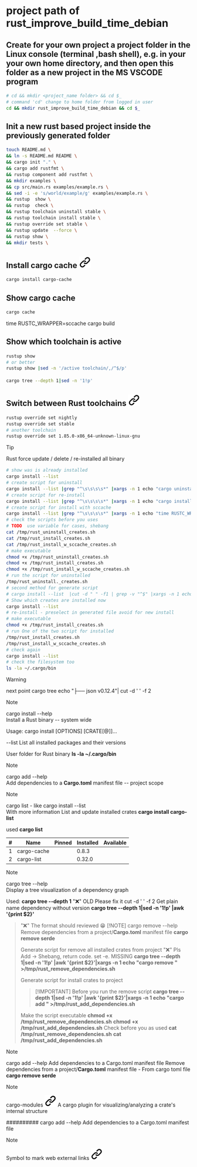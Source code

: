 # project path of rust_improve_build_time_debian
<!-- To comply with the format -->
## Create for your own project a project folder in the Linux console (terminal ,bash shell), e.g. in your your own home directory, and then open this folder as a new project in the MS VSCODE program
<!-- To comply with the format -->
```bash <!-- markdownlint-disable-line code-block-style -->
# cd && mkdir <project_name folder> && cd $_
# command 'cd' change to home folder from logged in user
cd && mkdir rust_improve_build_time_debian && cd $_
```
<!-- To comply with the format -->
## Init a new rust based project inside the previously generated folder
<!-- To comply with the format -->
```bash <!-- markdownlint-disable-line code-block-style -->
touch README.md \
&& ln -s README.md README \
&& cargo init "." \
&& cargo add rustfmt \
&& rustup component add rustfmt \
&& mkdir examples \
&& cp src/main.rs examples/example.rs \
&& sed -i -e 's/world/example/g' examples/example.rs \
&& rustup  show \
&& rustup  check \
&& rustup toolchain uninstall stable \
&& rustup toolchain install stable \
&& rustup override set stable \
&& rustup update  --force \
&& rustup show \
&& mkdir tests \

```

## Install cargo cache [![alt text][1]](https://crates.io/crates/cargo-cache)
<!-- keep the format -->
```bash <!-- markdownlint-disable-line code-block-style -->
cargo install cargo-cache
```
<!-- keep the format -->
## Show cargo cache
<!-- keep the format -->
```bash <!-- markdownlint-disable-line code-block-style -->
cargo cache
```
<!-- keep the format -->
time RUSTC_WRAPPER=sccache cargo build

<!-- keep the format -->
## Show which toolchain is active
<!-- keep the format -->
```bash <!-- markdownlint-disable-line code-block-style -->
rustup show
# or better
rustup show |sed -n '/active toolchain/,/^$/p'

cargo tree --depth 1|sed -n '1!p'

```
<!-- keep the format -->
## Switch between Rust toolchains  [![alt text][1]](https://stackoverflow.com/questions/58226545/how-to-switch-between-rust-toolchains)
<!-- keep the format -->
```bash <!-- markdownlint-disable-line code-block-style -->
rustup override set nightly
rustup override set stable
# another toolchain
rustup override set 1.85.0-x86_64-unknown-linux-gnu
```
<!-- keep the format -->
>[!TIP]
>Rust force update / delete / re-installed all binary
<!-- To comply with the format -->
```bash <!-- markdownlint-disable-line code-block-style -->
# show was is already installed
cargo install --list
# create script for uninstall 
cargo install --list |grep "^\s\s\s\s*" |xargs -n 1 echo "cargo uninstall " >/tmp/rust_uninstall_creates.sh
# create script for re-install 
cargo install --list |grep "^\s\s\s\s*" |xargs -n 1 echo "cargo install " >/tmp/rust_install_creates.sh
# create script for install with sccache
cargo install --list |grep "^\s\s\s\s*" |xargs -n 1 echo "time RUSTC_WRAPPER=sccache cargo install " >/tmp/rust_install_w_sccache_creates.sh
# check the scripts before you uses
# TODO  use variable for cases, shebang
cat /tmp/rust_uninstall_creates.sh
cat /tmp/rust_install_creates.sh
cat /tmp/rust_install_w_sccache_creates.sh
# make executable
chmod +x /tmp/rust_uninstall_creates.sh
chmod +x /tmp/rust_install_creates.sh
chmod +x /tmp/rust_install_w_sccache_creates.sh
# run the script for uninstalled
/tmp/rust_uninstall._creates.sh
# second method for generate script
# cargo install --list  |cut -d " " -f1 | grep -v "^$" |xargs -n 1 echo "cargo uninstall "
# Show which creates are installed now
cargo install --list
# re-install - preselect in generated file avoid for new install
# make executable
chmod +x /tmp/rust_install_creates.sh
# run One of the two script for installed
/tmp/rust_install_creates.sh
/tmp/rust_install_w_sccache_creates.sh
# check again
cargo install --list
# check the filesystem too
ls -la ~/.cargo/bin
```
<!-- keep the format -->
>[!WARNING]  
> next point
> cargo tree
>echo "├── json v0.12.4"| cut -d ' ' -f 2
<!-- keep the format -->
>[!NOTE]
>cargo install --help  
>Install a Rust binary -- system wide  
><!-- markdownlint-disable MD033 -->
> Usage: cargo install [OPTIONS] [CRATE[@<VER>]]...
><!-- markdownlint-enable MD033 -->
>--list  List all installed packages and their versions
><!-- keep the format -->
>User folder for Rust binary
>**ls -la ~/.cargo/bin**
><!-- keep the format -->
<!-- keep the format -->
>[!NOTE]
>cargo add --help  
>Add dependencies to a **Cargo.toml** manifest file -- project scope
><!-- keep the format -->
<!-- keep the format -->
>[!NOTE]
>cargo list - like cargo install --list  
>With more information
>List and update installed crates
>**cargo install cargo-list**
>
>used
>**cargo list**
><!-- markdownlint-disable MD058 -->
>|  # | Name        | Pinned | Installed | Available |
>|---:|-------------|--------|-----------|-----------|
>|  1 | cargo-cache |        | 0.8.3     |           |
>|  2 | cargo-list  |        | 0.32.0    |           |
><!-- markdownlint-enable MD058 -->
><!-- keep the format -->
<!-- keep the format -->
>[!NOTE]
>cargo tree --help  
>Display a tree visualization of a dependency graph
>
>Used:
>**cargo tree --depth 1**
> "❌" OLD Please fix it  cut -d ' ' -f 2
>Get plain name dependency without version
>**cargo tree --depth 1|sed -n '1!p' |awk '{print $2}'**  
><!-- keep the format -->
<!-- keep the format -->
>"❌" The format should reviewed :grin:
>[!NOTE]
>cargo remove --help
>Remove dependencies from a project/**Cargo.toml** manifest file
>**cargo remove serde**
>
>Generate script for remove all installed crates from project
>"❌" Pls Add -> Shebang, return code. set -e. MISSING
>**cargo tree --depth 1|sed -n '1!p' |awk '{print $2}'|xargs -n 1 echo "cargo remove " >/tmp/rust_remove_dependencies.sh**
>
>Generate script for install crates to project
>>[!IMPORTANT] Before you run the remove script
>**cargo tree --depth 1|sed -n '1!p' |awk '{print $2}'|xargs -n 1 echo "cargo add " >/tmp/rust_add_dependencies.sh**
>
>Make the script executable
>**chmod +x /tmp/rust_remove_dependencies.sh**
>**chmod +x /tmp/rust_add_dependencies.sh**
>Check before you as used
>**cat /tmp/rust_remove_dependencies.sh**
>**cat /tmp/rust_add_dependencies.sh**
><!-- keep the format -->
<!-- keep the format -->
>[!NOTE]
>cargo add --help
>Add dependencies to a Cargo.toml manifest file
>Remove dependencies from a project/**Cargo.toml** manifest file - From cargo toml file
>**cargo remove serde**
><!-- keep the format -->
<!-- keep the format -->
>[!NOTE]
>cargo-modules [![alt text][1]]([./README.md](https://crates.io/crates/cargo-modules))
>A cargo plugin for visualizing/analyzing a crate's internal structure
><!-- keep the format -->
<!-- keep the format -->
##########
cargo add --help
Add dependencies to a Cargo.toml manifest file

<!-- keep the format -->
>[!NOTE]
>Symbol to mark web external links [![alt text][1]](./README.md)
<!-- make folder and download the link sign vai curl -->
<!-- mkdir -p img && curl --create-dirs --output-dir img -O  "https://raw.githubusercontent.com/MathiasStadler/link_symbol_svg/refs/heads/main/link_symbol.svg"-->
<!-- Link sign - Don't Found a better way :-( - You know a better method? - send me a email -->
[1]: ./img/link_symbol.svg

